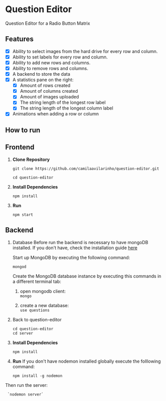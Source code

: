 # Question Editor

Question Editor for a Radio Button Matrix

## Features
- [X] Ability to select images from the hard drive for every row and column.
- [X] Ability to set labels for every row and column.
- [X] Ability to add new rows and columns.
- [X] Ability to remove rows and columns.
- [X] A backend to store the data
- [X] A statistics pane on the right:
    - [X] Amount of rows created
    - [X] Amount of columns created
    - [X] Amount of images uploaded
    - [X] The string length of the longest row label
    - [X] The string length of the longest column label
- [X] Animations when adding a row or column

## How to run

## Frontend

1. **Clone Repository**

    `git clone https://github.com/camilaavilarinho/question-editor.git`

    `cd question-editor`

2. **Install Dependencies**

      `npm install`

3. **Run**

    `npm start`

## Backend

1. Database
Before run the backend is necessary to have mongoDB installed. If you don't have, check the installation guide [here](https://docs.mongodb.com/manual/administration/install-community/)

    Start up MongoDB by executing the following command:

    `mongod`

    Create the MongoDB database instance by executing this commands in a different terminal tab:

    1. open mongodb client:          
       `mongo`

    2. create a new database:        
        `use questions`

2. Back to question-editor

   `cd question-editor`     
   `cd server`      

3. **Install Dependencies**

     `npm install`

3. **Run**
If you don't have nodemon installed globally execute the folllowing command:

    `npm install -g nodemon`

Then run the server:

     `nodemon server`

